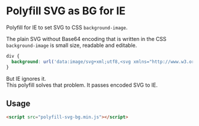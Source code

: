 # Polyfill SVG as BG for IE

Polyfill for IE to set SVG to CSS `background-image`.

The plain SVG without Base64 encoding that is written in the CSS `background-image` is small size, readable and editable.

```css
div {
  background: url('data:image/svg+xml;utf8,<svg xmlns="http://www.w3.org/2000/svg" width="96" height="96"><path d="M10,10L32,90L90,32z" fill="lightgreen"/></svg>') center no-repeat;
}
```

But IE ignores it.  
This polyfill solves that problem. It passes encoded SVG to IE.

## Usage

```html
<script src="polyfill-svg-bg.min.js"></script>
```
